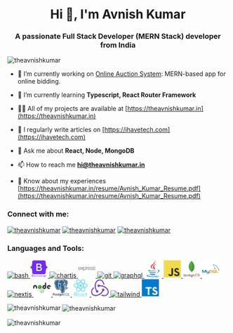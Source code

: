 <h1 align="center">Hi 👋, I'm Avnish Kumar</h1>
<h3 align="center">A passionate Full Stack Developer (MERN Stack) developer from India</h3>

<p align="left"> <img src="https://komarev.com/ghpvc/?username=theavnishkumar&label=Profile%20views&color=0e75b6&style=flat" alt="theavnishkumar" /> </p>

- 🔭 I’m currently working on [Online Auction System](https://github.com/theavnishkumar/online-auction-system): MERN-based app for online bidding.

- 🌱 I’m currently learning **Typescript, React Router Framework**

- 👨‍💻 All of my projects are available at [https://theavnishkumar.in](https://theavnishkumar.in)

- 📝 I regularly write articles on [https://ihavetech.com](https://ihavetech.com)

- 💬 Ask me about **React, Node, MongoDB**

- 📫 How to reach me **hi@theavnishkumar.in**

- 📄 Know about my experiences [https://theavnishkumar.in/resume/Avnish_Kumar_Resume.pdf](https://theavnishkumar.in/resume/Avnish_Kumar_Resume.pdf)

<h3 align="left">Connect with me:</h3>
<p align="left">
<a href="https://linkedin.com/in/theavnishkumar" target="blank"><img align="center" src="https://raw.githubusercontent.com/rahuldkjain/github-profile-readme-generator/master/src/images/icons/Social/linked-in-alt.svg" alt="theavnishkumar" height="30" width="40" /></a>
<a href="https://fb.com/theavnishkumar" target="blank"><img align="center" src="https://raw.githubusercontent.com/rahuldkjain/github-profile-readme-generator/master/src/images/icons/Social/facebook.svg" alt="theavnishkumar" height="30" width="40" /></a>
<a href="https://instagram.com/theavnishkumar" target="blank"><img align="center" src="https://raw.githubusercontent.com/rahuldkjain/github-profile-readme-generator/master/src/images/icons/Social/instagram.svg" alt="theavnishkumar" height="30" width="40" /></a>
</p>

<h3 align="left">Languages and Tools:</h3>
<p align="left"> <a href="https://www.gnu.org/software/bash/" target="_blank" rel="noreferrer"> <img src="https://www.vectorlogo.zone/logos/gnu_bash/gnu_bash-icon.svg" alt="bash" width="40" height="40"/> </a> <a href="https://getbootstrap.com" target="_blank" rel="noreferrer"> <img src="https://raw.githubusercontent.com/devicons/devicon/master/icons/bootstrap/bootstrap-plain-wordmark.svg" alt="bootstrap" width="40" height="40"/> </a> <a href="https://www.chartjs.org" target="_blank" rel="noreferrer"> <img src="https://www.chartjs.org/media/logo-title.svg" alt="chartjs" width="40" height="40"/> </a> <a href="https://expressjs.com" target="_blank" rel="noreferrer"> <img src="https://raw.githubusercontent.com/devicons/devicon/master/icons/express/express-original-wordmark.svg" alt="express" width="40" height="40"/> </a> <a href="https://git-scm.com/" target="_blank" rel="noreferrer"> <img src="https://www.vectorlogo.zone/logos/git-scm/git-scm-icon.svg" alt="git" width="40" height="40"/> </a> <a href="https://graphql.org" target="_blank" rel="noreferrer"> <img src="https://www.vectorlogo.zone/logos/graphql/graphql-icon.svg" alt="graphql" width="40" height="40"/> </a> <a href="https://www.java.com" target="_blank" rel="noreferrer"> <img src="https://raw.githubusercontent.com/devicons/devicon/master/icons/java/java-original.svg" alt="java" width="40" height="40"/> </a> <a href="https://developer.mozilla.org/en-US/docs/Web/JavaScript" target="_blank" rel="noreferrer"> <img src="https://raw.githubusercontent.com/devicons/devicon/master/icons/javascript/javascript-original.svg" alt="javascript" width="40" height="40"/> </a> <a href="https://www.mongodb.com/" target="_blank" rel="noreferrer"> <img src="https://raw.githubusercontent.com/devicons/devicon/master/icons/mongodb/mongodb-original-wordmark.svg" alt="mongodb" width="40" height="40"/> </a> <a href="https://www.mysql.com/" target="_blank" rel="noreferrer"> <img src="https://raw.githubusercontent.com/devicons/devicon/master/icons/mysql/mysql-original-wordmark.svg" alt="mysql" width="40" height="40"/> </a> <a href="https://nextjs.org/" target="_blank" rel="noreferrer"> <img src="https://cdn.worldvectorlogo.com/logos/nextjs-2.svg" alt="nextjs" width="40" height="40"/> </a> <a href="https://nodejs.org" target="_blank" rel="noreferrer"> <img src="https://raw.githubusercontent.com/devicons/devicon/master/icons/nodejs/nodejs-original-wordmark.svg" alt="nodejs" width="40" height="40"/> </a> <a href="https://www.postgresql.org" target="_blank" rel="noreferrer"> <img src="https://raw.githubusercontent.com/devicons/devicon/master/icons/postgresql/postgresql-original-wordmark.svg" alt="postgresql" width="40" height="40"/> </a> <a href="https://reactjs.org/" target="_blank" rel="noreferrer"> <img src="https://raw.githubusercontent.com/devicons/devicon/master/icons/react/react-original-wordmark.svg" alt="react" width="40" height="40"/> </a> <a href="https://redux.js.org" target="_blank" rel="noreferrer"> <img src="https://raw.githubusercontent.com/devicons/devicon/master/icons/redux/redux-original.svg" alt="redux" width="40" height="40"/> </a> <a href="https://tailwindcss.com/" target="_blank" rel="noreferrer"> <img src="https://www.vectorlogo.zone/logos/tailwindcss/tailwindcss-icon.svg" alt="tailwind" width="40" height="40"/> </a> <a href="https://www.typescriptlang.org/" target="_blank" rel="noreferrer"> <img src="https://raw.githubusercontent.com/devicons/devicon/master/icons/typescript/typescript-original.svg" alt="typescript" width="40" height="40"/> </a> </p>

<p><img align="left" src="https://github-readme-stats.vercel.app/api/top-langs?username=theavnishkumar&show_icons=true&locale=en&layout=compact" alt="theavnishkumar" /></p>

<p>&nbsp;<img align="center" src="https://github-readme-stats.vercel.app/api?username=theavnishkumar&show_icons=true&locale=en" alt="theavnishkumar" /></p>

<p><img align="center" src="https://github-readme-streak-stats.herokuapp.com/?user=theavnishkumar&" alt="theavnishkumar" /></p>
